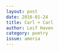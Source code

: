 ```yaml
---
layout: post 
date: 2016-01-24
title: Carl + Carl
author: Leif Haven
category: poetry
issue: ameria
---
```

